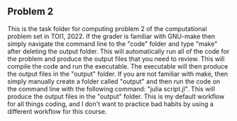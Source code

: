 ## Problem 2
This is the task folder for computing problem 2 of the computational problem set in TOI1, 2022.
If the grader is familiar with GNU-make then simply navigate the command line to the "code" folder and type "make" after deleting the output folder.
This will automatically run all of the code for the problem and produce the output files that you need to review. 
This will compile the code and run the executable. The executable will then produce the output files in the "output" folder.
If you are not familiar with make, then simply manually create a folder called "output" and then run the code on the command line with the following command: "julia script.jl". 
This will produce the output files in the "output" folder.
This is my default workflow for all things coding, and I don't want to practice bad habits by using a different workflow for this course.